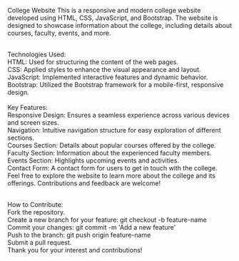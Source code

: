 College Website
This is a responsive and modern college website developed using HTML, CSS, JavaScript, and Bootstrap. The website is designed to showcase information about the college, including details about courses, faculty, events, and more.<br><br>

Technologies Used:<br>
HTML: Used for structuring the content of the web pages.<br>
CSS: Applied styles to enhance the visual appearance and layout.<br>
JavaScript: Implemented interactive features and dynamic behavior.<br>
Bootstrap: Utilized the Bootstrap framework for a mobile-first, responsive design.<br><br>
Key Features:<br>
Responsive Design: Ensures a seamless experience across various devices and screen sizes.<br>
Navigation: Intuitive navigation structure for easy exploration of different sections.<br>
Courses Section: Details about popular courses offered by the college.<br>
Faculty Section: Information about the experienced faculty members.<br>
Events Section: Highlights upcoming events and activities.<br>
Contact Form: A contact form for users to get in touch with the college.<br>
Feel free to explore the website to learn more about the college and its offerings. Contributions and feedback are welcome!<br><br>

How to Contribute:<br>
Fork the repository.<br>
Create a new branch for your feature: git checkout -b feature-name<br>
Commit your changes: git commit -m 'Add a new feature'<br>
Push to the branch: git push origin feature-name<br>
Submit a pull request.<br>
Thank you for your interest and contributions!<br>
